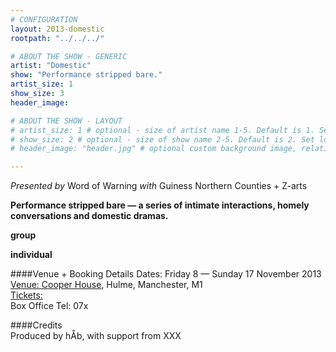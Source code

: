 ```yaml
---
# CONFIGURATION
layout: 2013-domestic
rootpath: "../../../"

# ABOUT THE SHOW - GENERIC
artist: "Domestic"
show: "Performance stripped bare."
artist_size: 1
show_size: 3
header_image:

# ABOUT THE SHOW - LAYOUT
# artist_size: 1 # optional - size of artist name 1-5. Default is 1. Set longer names to lower values
# show_size: 2 # optional - size of show name 2-5. Default is 2. Set longer names to lower values
# header_image: "header.jpg" # optional custom background image, relative to current page

---
```

*Presented by* Word of Warning *with* Guiness Northern Counties + Z-arts       
 
**Performance stripped bare — a series of intimate interactions, homely conversations and domestic dramas.**    
        
**group**    
       
**individual**          
        
####Venue + Booking Details
Dates: Friday 8 — Sunday 17 November 2013    
[Venue: Cooper House](), Hulme, Manchester, M1    
[Tickets:]()    
Box Office Tel: 07x
        
####Credits         
Produced by hÅb, with support from XXX
